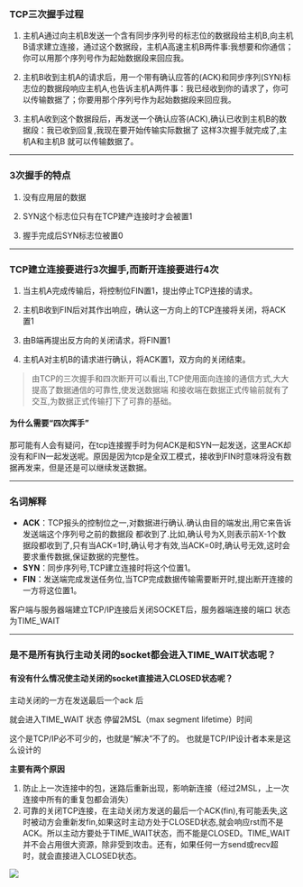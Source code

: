 ### TCP三次握手过程

1. 主机A通过向主机B发送一个含有同步序列号的标志位的数据段给主机B,向主机B请求建立连接，通过这个数据段，主机A高速主机B两件事:我想要和你通信；你可以用那个序列号作为起始数据段来回应我。

2. 主机B收到主机A的请求后，用一个带有确认应答的\(ACK\)和同步序列\(SYN\)标志位的数据段响应主机A,也告诉主机A两件事：我已经收到你的请求了，你可以传输数据了；你要用那个序列号作为起始数据段来回应我。

3. 主机A收到这个数据段后，再发送一个确认应答\(ACK\),确认已收到主机B的数据段：我已收到回复,我现在要开始传输实际数据了 这样3次握手就完成了,主机A和主机B 就可以传输数据了。

---

### 3次握手的特点 

1. 没有应用层的数据  

2. SYN这个标志位只有在TCP建产连接时才会被置1  
3. 握手完成后SYN标志位被置0

---

### TCP建立连接要进行3次握手,而断开连接要进行4次 

1. 当主机A完成传输后，将控制位FIN置1，提出停止TCP连接的请求。

2. 主机B收到FIN后对其作出响应，确认这一方向上的TCP连接将关闭，将ACK置1

3. 由B端再提出反方向的关闭请求，将FIN置1

4. 主机A对主机B的请求进行确认，将ACK置1，双方向的关闭结束。

> 由TCP的三次握手和四次断开可以看出,TCP使用面向连接的通信方式,大大提高了数据通信的可靠性,使发送数据端 和接收端在数据正式传输前就有了交互,为数据正式传输打下了可靠的基础。

#### 为什么需要“四次挥手”  

那可能有人会有疑问，在tcp连接握手时为何ACK是和SYN一起发送，这里ACK却没有和FIN一起发送呢。原因是因为tcp是全双工模式，接收到FIN时意味将没有数据再发来，但是还是可以继续发送数据。

---

### 名词解释 

- **ACK**：TCP报头的控制位之一,对数据进行确认.确认由目的端发出,用它来告诉发送端这个序列号之前的数据段 都收到了.比如,确认号为X,则表示前X-1个数据段都收到了,只有当ACK=1时,确认号才有效,当ACK=0时,确认号无效,这时会要求重传数据,保证数据的完整性。  
- **SYN**：同步序列号,TCP建立连接时将这个位置1。  
- **FIN**：发送端完成发送任务位,当TCP完成数据传输需要断开时,提出断开连接的一方将这位置1。

客户端与服务器端建立TCP/IP连接后关闭SOCKET后，服务器端连接的端口 状态为TIME\_WAIT

---

### 是不是所有执行主动关闭的socket都会进入TIME\_WAIT状态呢？ 

#### 有没有什么情况使主动关闭的socket直接进入CLOSED状态呢？

主动关闭的一方在发送最后一个ack 后

就会进入TIME\_WAIT 状态 停留2MSL（max segment lifetime）时间

这个是TCP/IP必不可少的，也就是“解决”不了的。
也就是TCP/IP设计者本来是这么设计的

**主要有两个原因**

1. 防止上一次连接中的包，迷路后重新出现，影响新连接（经过2MSL，上一次连接中所有的重复包都会消失）
2. 可靠的关闭TCP连接，在主动关闭方发送的最后一个ACK\(fin\),有可能丢失,这时被动方会重新发fin,如果这时主动方处于CLOSED状态,就会响应rst而不是ACK。所以主动方要处于TIME\_WAIT状态，而不能是CLOSED。TIME\_WAIT并不会占用很大资源，除非受到攻击。还有，如果任何一方send或recv超时，就会直接进入CLOSED状态。

![](/assets/import741.png) 


